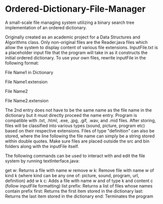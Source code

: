 # Ordered-Dictionary-File-Manager
A small-scale file managing system utilizing a binary search tree implementation of an ordered dictionary.

Originally created as an academic project for a Data Structures and Algorithms class. Only non-original files are the Reader.java files which allow the system to display content of various file extensions. InputFile.txt is a placeholder input file that the program will take in as it constructs the initial ordered dictionary. To use your own files, rewrite inputFile in the following format:

File Name1 in Dictionary

File Name1.extension

File Name2

File Name2.extension

The 2nd entry does not have to be the same name as the file name in the dictionary but it must directly proceed the name entry. Program is compatible with .txt, .html, .exe, .jpg, .gif, .wav, and .mid files. After storing, files will be classified into various types (sound, picture, program etc) based on their respective extensions. Files of type "definition" can also be stored, where the line following the file name can simply be a string stored within double quotes. Make sure files are placed outside the src and bin folders along with the inputFile itself.

The following commands can be used to interact with and edit the file system by running textInterface.java:

get w: Returns a file with name w
remove w k: Remove file with name w of kind k (where kind can be any one of: picture, sound, program, url, definition)
add w k c: Adds a file with name w and of type k and content c (follow inputFile formatting)
list prefix: Returns a list of files whose names contain prefix
first: Returns the first item stored in the dictionary
last: Returns the last item stored in the dictionary
end: Terminates the program
